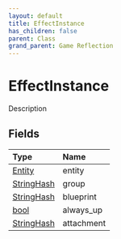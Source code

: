 ```yaml
---
layout: default
title: EffectInstance
has_children: false
parent: Class
grand_parent: Game Reflection
---
```

# EffectInstance
Description 

## Fields

| Type | Name |
|:-------------|:--------------|
| [Entity](/docs/game-reflection/classes/entity) | entity |
| [StringHash](/docs/game-reflection/classes/string_hash) | group |
| [StringHash](/docs/game-reflection/classes/string_hash) | blueprint |
| [bool](/docs/game-reflection/components/bool) | always_up |
| [StringHash](/docs/game-reflection/classes/string_hash) | attachment |

